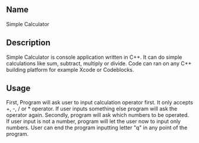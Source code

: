 ## Name

Simple Calculator

## Description

Simple Calculator is console application written in C++.  It can do simple calculations like sum, subtract, multiply or divide. Code can ran on any C++ building platform for example Xcode or Codeblocks.


## Usage

First, Program will ask user to input calculation operator first. It only accepts +, -, / or * operator. If user inputs something else program will ask the operator again. Secondly, program will ask which numbers to be operated. If user input is not a number, program will let the user now to input only numbers. User can end the program inputting letter "q" in any point of the program.
